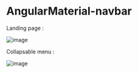# AngularMaterial-navbar

Landing page :

![image](https://user-images.githubusercontent.com/107784718/201296354-9b8e00c6-052c-48c0-ba93-a43ed8ff9a94.png)

Collapsable menu :

![image](https://user-images.githubusercontent.com/107784718/201296472-ebe569b6-618f-4bf6-af86-18c202c2cb90.png)

